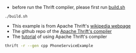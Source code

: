 - before run the Thrift compiler, please first run [build.sh](build.sh)

```bash
./build.sh
```
 
- This example is from Apache Thrift's [wikipedia webpage](https://en.wikipedia.org/wiki/Apache_Thrift)
- The github repo of the [Apache Thrift's compiler](https://github.com/apache/thrift)
- The [tutorial](https://github.com/apache/thrift/tree/master/tutorial) of using Apache Thrift's compiler 

```bash
thrift -r --gen cpp PhoneServiceExample
``` 
